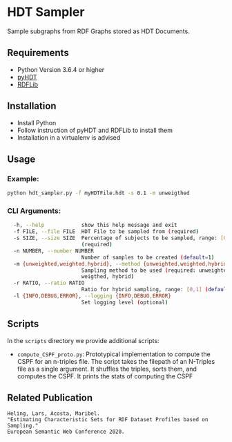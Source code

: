 # HDT Sampler

Sample subgraphs from RDF Graphs stored as HDT Documents.


## Requirements

- Python Version 3.6.4 or higher
- [pyHDT](https://github.com/Callidon/pyHDT)
- [RDFLib](https://github.com/RDFLib/rdflib)

## Installation

- Install Python
- Follow instruction of pyHDT and RDFLib to install them
- Installation in a virtualenv is advised

## Usage

### Example:
```bash
python hdt_sampler.py -f myHDTFile.hdt -s 0.1 -m unweigthed
```

### CLI Arguments:
```bash
  -h, --help            show this help message and exit
  -f FILE, --file FILE  HDT File to be sampled from (required)
  -s SIZE, --size SIZE  Percentage of subjects to be sampled, range: [0,1]
                        (required)
  -n NUMBER, --number NUMBER
                        Number of samples to be created (default=1)
  -m {unweighted,weighted,hybrid}, --method {unweighted,weighted,hybrid}
                        Sampling method to be used (required: unweighted,
                        weigthed, hybrid)
  -r RATIO, --ratio RATIO
                        Ratio for hybrid sampling, range: [0,1] (default=0.5)
  -l {INFO,DEBUG,ERROR}, --logging {INFO,DEBUG,ERROR}
                        Set logging level (optional)
```

## Scripts

In the ```scripts``` directory we provide additional scripts:
- ``compute_CSPF_proto.py``: Prototypical implementation to compute the CSPF for an n-triples file. 
The script takes the filepath of an N-Triples file as a single argument. 
  It shuffles the triples, sorts them, and computes the CSPF. It prints the stats of computing the CSPF




## Related Publication
```
Heling, Lars, Acosta, Maribel. 
"Estimating Characteristic Sets for RDF Dataset Profiles based on Sampling." 
European Semantic Web Conference 2020.
```
